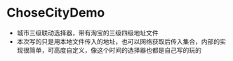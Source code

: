 # ChoseCityDemo
*   城市三级联动选择器，带有淘宝的三级四级地址文件
*   本次写的只是用本地文件传入的地址，也可以网络获取后传入集合，内部的实现很简单，可高度自定义，像这个时间的选择器也都是自己写的玩的
